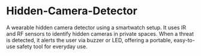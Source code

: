 # Hidden-Camera-Detector
A wearable hidden camera detector using a smartwatch setup. It uses IR and RF sensors to identify hidden cameras in private spaces. When a threat is detected, it alerts the user via buzzer or LED, offering a portable, easy-to-use safety tool for everyday use.
